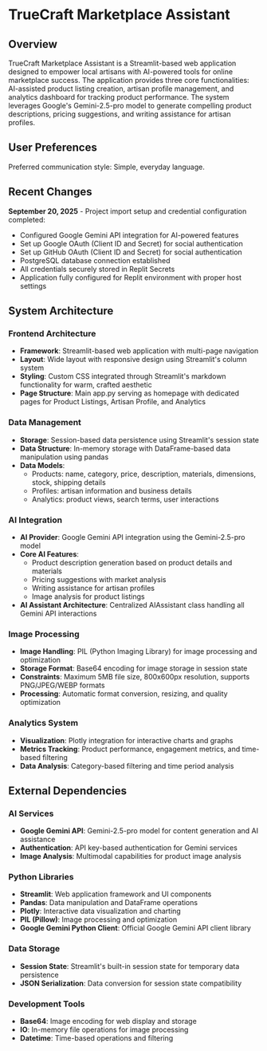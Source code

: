# TrueCraft Marketplace Assistant

## Overview

TrueCraft Marketplace Assistant is a Streamlit-based web application designed to empower local artisans with AI-powered tools for online marketplace success. The application provides three core functionalities: AI-assisted product listing creation, artisan profile management, and analytics dashboard for tracking product performance. The system leverages Google's Gemini-2.5-pro model to generate compelling product descriptions, pricing suggestions, and writing assistance for artisan profiles.

## User Preferences

Preferred communication style: Simple, everyday language.

## Recent Changes

**September 20, 2025** - Project import setup and credential configuration completed:
- Configured Google Gemini API integration for AI-powered features  
- Set up Google OAuth (Client ID and Secret) for social authentication
- Set up GitHub OAuth (Client ID and Secret) for social authentication
- PostgreSQL database connection established
- All credentials securely stored in Replit Secrets
- Application fully configured for Replit environment with proper host settings

## System Architecture

### Frontend Architecture
- **Framework**: Streamlit-based web application with multi-page navigation
- **Layout**: Wide layout with responsive design using Streamlit's column system
- **Styling**: Custom CSS integrated through Streamlit's markdown functionality for warm, crafted aesthetic
- **Page Structure**: Main app.py serving as homepage with dedicated pages for Product Listings, Artisan Profile, and Analytics

### Data Management
- **Storage**: Session-based data persistence using Streamlit's session state
- **Data Structure**: In-memory storage with DataFrame-based data manipulation using pandas
- **Data Models**: 
  - Products: name, category, price, description, materials, dimensions, stock, shipping details
  - Profiles: artisan information and business details
  - Analytics: product views, search terms, user interactions

### AI Integration
- **AI Provider**: Google Gemini API integration using the Gemini-2.5-pro model
- **Core AI Features**:
  - Product description generation based on product details and materials
  - Pricing suggestions with market analysis
  - Writing assistance for artisan profiles
  - Image analysis for product listings
- **AI Assistant Architecture**: Centralized AIAssistant class handling all Gemini API interactions

### Image Processing
- **Image Handling**: PIL (Python Imaging Library) for image processing and optimization
- **Storage Format**: Base64 encoding for image storage in session state
- **Constraints**: Maximum 5MB file size, 800x600px resolution, supports PNG/JPEG/WEBP formats
- **Processing**: Automatic format conversion, resizing, and quality optimization

### Analytics System
- **Visualization**: Plotly integration for interactive charts and graphs
- **Metrics Tracking**: Product performance, engagement metrics, and time-based filtering
- **Data Analysis**: Category-based filtering and time period analysis

## External Dependencies

### AI Services
- **Google Gemini API**: Gemini-2.5-pro model for content generation and AI assistance
- **Authentication**: API key-based authentication for Gemini services
- **Image Analysis**: Multimodal capabilities for product image analysis

### Python Libraries
- **Streamlit**: Web application framework and UI components
- **Pandas**: Data manipulation and DataFrame operations
- **Plotly**: Interactive data visualization and charting
- **PIL (Pillow)**: Image processing and optimization
- **Google Gemini Python Client**: Official Google Gemini API client library

### Data Storage
- **Session State**: Streamlit's built-in session state for temporary data persistence
- **JSON Serialization**: Data conversion for session state compatibility

### Development Tools
- **Base64**: Image encoding for web display and storage
- **IO**: In-memory file operations for image processing
- **Datetime**: Time-based operations and filtering